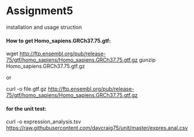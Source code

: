 # Assignment5
installation and usage struction

#### How to get Homo_sapiens.GRCh37.75.gtf:
wget http://ftp.ensembl.org/pub/release-75/gtf/homo_sapiens/Homo_sapiens.GRCh37.75.gtf.gz
gunzip Homo_sapiens.GRCh37.75.gtf.gz

or

curl -o file.gtf.gz http://ftp.ensembl.org/pub/release-75/gtf/homo_sapiens/Homo_sapiens.GRCh37.75.gtf.gz
#### for the unit test:
curl -o expression_analysis.tsv https://raw.githubusercontent.com/davcraig75/unit/master/expres.anal.csv
